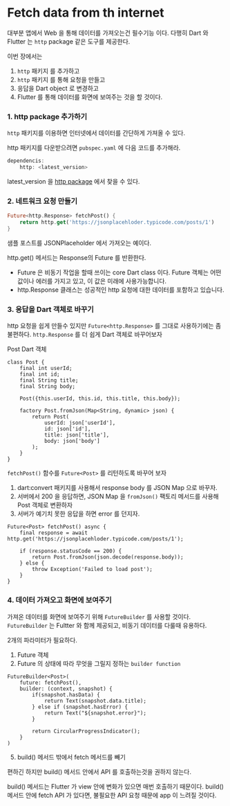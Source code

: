 # Fetch data from th internet

대부분 앱에서 Web 을 통해 데이터를 가져오는건 필수기능 이다. 다행히 Dart 와 Flutter 는 `http` package 같은 도구를 제공한다.

이번 장에서는 
1. `http` 패키지 를 추가하고
2. `http` 패키지 를 통해 요청을 만들고
3. 응답을 Dart object 로 변경하고
4. Flutter 를 통해 데이터를 화면에 보여주는 것을 할 것이다.

### 1. http package 추가하기

`http` 패키지를 이용하면 인터넷에서 데이터를 간단하게 가져올 수 있다.

http 패키지를 다운받으려면 `pubspec.yaml` 에 다음 코드를 추가해라.

```Dart
dependencis:
	http: <latest_version> 
```

latest_version 을 [http package](https://pub.dev/packages/http#-installing-tab-) 에서 찾을 수 있다.

### 2. 네트워크 요청 만들기

```Dart
Future<http.Response> fetchPost() {
	return http.get('https://jsonplacehloder.typicode.com/posts/1')
}
```

샘플 포스트를 JSONPlaceholder 에서 가져오는 예이다.

http.get() 메서드는 Response의 Future 를 반환한다.

* Future 은 비동기 작업을 할때 쓰이는 core Dart class 이다. Future 객체는 어떤 값이나 에러를 가지고 있고, 이 값은 미래에 사용가능합니다.
* http.Response 클래스는 성공적인 http 요청에 대한 데이터를 포함하고 있습니다.

### 3. 응답을 Dart 객체로 바꾸기

http 요청을 쉽게 만들수 있지만 `Future<http.Response>` 를 그대로 사용하기에는 좀 불편하다. `http.Response` 를 더 쉽게 Dart 객체로 바꾸어보자

Post Dart 객체 

```
class Post {
	final int userId;
	final int id;
	final String title;
	final String body;
	
	Post({this.userId, this.id, this.title, this.body});
	
	factory Post.fromJson(Map<String, dynamic> json) {
		return Post(
			userId: json['userId'],
			id: json['id'],
			title: json['title'],
			body: json['body']
		);
	}
}
```

`fetchPost()` 함수를  `Future<Post>` 를 리턴하도록 바꾸어 보자

1. dart:convert 패키지를 사용해서 response body 를 JSON Map 으로 바꾸자.
2. 서버에서 200 을 응답하면, JSON Map 을 `fromJson()` 팩토리 메서드를 사용해 Post 객체로 변환하자
3. 서버가 예기치 못한 응답을 하면 error 를 던지자.

```
Future<Post> fetchPost() async {
	final response = await http.get('https://jsonplacehloder.typicode.com/posts/1');
	
	if (response.statusCode == 200) {
		return Post.fromJson(json.decode(response.body));
	} else {
		throw Exception('Failed to load post');
	}
}
```

### 4. 데이터 가져오고 화면에 보여주기

가져온 데이터를 화면에 보여주기 위해 `FutureBuilder` 를 사용할 것이다. `FutureBuilder` 는 Fultter 와 함께 제공되고, 비동기 데이터를 다룰때 유용하다.


2개의 파라미터가 필요하다.

1. Future 객체
2. Future 의 상태에 따라 무엇을 그릴지 정하는 `builder function` 

```
FutureBuilder<Post>(
	future: fetchPost(),
	builder: (context, snapshot) {
		if(snapshot.hasData) {
			return Text(snapshot.data.title);
		} else if (snapshot.hasError) {
			return Text("${snapshot.error}");
		}
		
		return CircularProgressIndicator();
	}
)
```

5. build() 메서드 밖에서 fetch 메서드를 빼기

편하긴 하지만 build() 메서드 안에서 API 를 호출하는것을 권하지 않는다.

build() 메서드는 Flutter 가 view 안에 변화가 있으면 매번 호출하기 때문이다. 
build() 메서드 안에 fetch API 가 있다면, 불필요한 API 요청 때문에 app 이 느려질 것이다.
